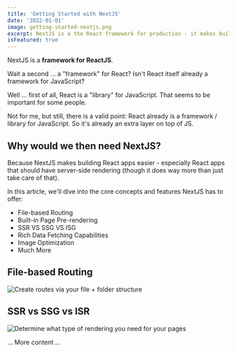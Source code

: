 ```yaml
---
title: 'Getting Started with NextJS'
date: '2022-01-01'
image: getting-started-nextjs.png
excerpt: NextJS is a the React framework for production - it makes building fullstack React apps and sites a breeze and ships with built-in SSR.
isFeatured: true
---
```


NextJS is a **framework for ReactJS**.

Wait a second ... a "framework" for React? Isn't React itself already a framework for JavaScript?

Well ... first of all, React is a "library" for JavaScript. That seems to be important for some people.

Not for me, but still, there is a valid point: React already is a framework / library for JavaScript. So it's already an extra layer on top of JS.

## Why would we then need NextJS?

Because NextJS makes building React apps easier - especially React apps that should have server-side rendering (though it does way more than just take care of that).

In this article, we'll dive into the core concepts and features NextJS has to offer:

-   File-based Routing
-   Built-in Page Pre-rendering
-   SSR VS SSG VS ISG
-   Rich Data Fetching Capabilities
-   Image Optimization
-   Much More

## File-based Routing

![Create routes via your file + folder structure](nextjs-file-based-routing.png)

## SSR vs SSG vs ISR

![Determine what type of rendering you need for your pages](nextjs-ssr-ssg-isr.png)

... More content ...

